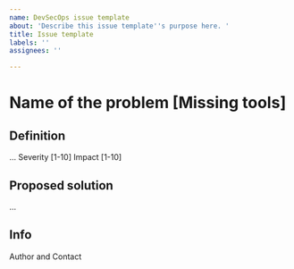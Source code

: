```yaml
---
name: DevSecOps issue template
about: 'Describe this issue template''s purpose here. '
title: Issue template
labels: ''
assignees: ''

---
```


# Name of the problem [Missing tools]
## Definition 
...
Severity [1-10]
Impact [1-10]

## Proposed solution
...
## Info

Author and Contact
